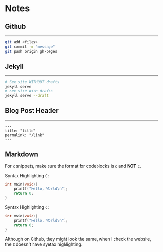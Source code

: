 # Notes

## Github
---
```sh
git add <files>
git commit -m "message"
git push origin gh-pages
```

## Jekyll
---
```sh
# See site WITHOUT drafts
jekyll serve
# See site WITH drafts
jekyll serve --draft
```

## Blog Post Header
---
```
---
title: "title"
permalink: "/link"
---
```
## Markdown

For `c` snippets, make sure the format for codeblocks is `c` and **NOT** `C`. 

Syntax Highlighting `C`:

```C
int main(void){
    printf("Hello, World\n");
    return 0;
}
```

Syntax Highlighting `c`:

```c
int main(void){
    printf("Hello, World\n");
    return 0;
}
```

Although on Github, they might look the same, when I check the website, the `C` doesn't have syntax highlighting.